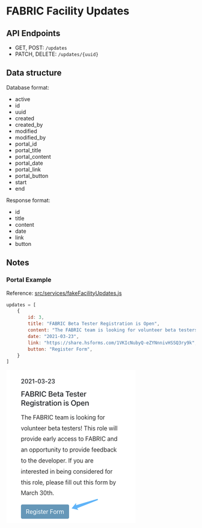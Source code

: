 # FABRIC Facility Updates

## API Endpoints

- GET, POST: `/updates`
- PATCH, DELETE: `/updates/{uuid}`

## Data structure

Database format:

- active
- id
- uuid
- created
- created_by
- modified
- modified_by
- portal_id
- portal_title
- portal_content
- portal_date
- portal_link
- portal_button
- start
- end


Response format:

- id
- title
- content
- date
- link
- button


## Notes

### Portal Example

Reference: [src/services/fakeFacilityUpdates.js]()

```js
updates = [
    {
        id: 3,
        title: "FABRIC Beta Tester Registration is Open",
        content: "The FABRIC team is looking for volunteer beta testers! This role will provide early access to FABRIC and an opportunity to provide feedback to the developer. If you are interested in being considered for this role, please fill out this form by March 30th.",
        date: "2021-03-23",
        link: "https://share.hsforms.com/1VKIcNubyQ-eZYNnnivHSSQ3ry9k",
        button: "Register Form",
    }
]
```

![](./imgs/facility-update.png)
